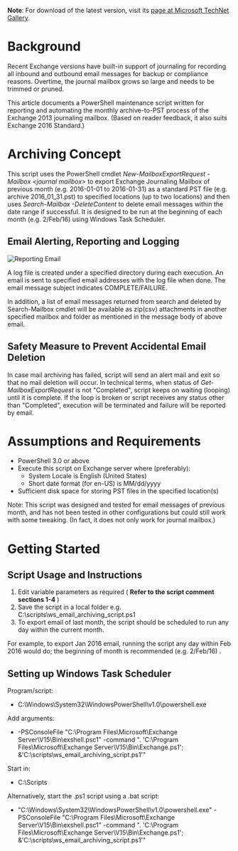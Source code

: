 **Note**: For download of the latest version, visit its [page at Microsoft TechNet Gallery](https://gallery.technet.microsoft.com/Exchange-2013-Journal-bc73817c).

# Background

Recent Exchange versions have built-in support of journaling for recording all inbound and outbound email messages for backup or compliance reasons. Overtime, the journal mailbox grows so large and needs to be trimmed or pruned.

This article documents a PowerShell maintenance script written for reporting and automating the monthly archive-to-PST process of the Exchange 2013 journaling mailbox. (Based on reader feedback, it also suits Exchange 2016 Standard.)

# Archiving Concept

This script uses the PowerShell cmdlet _New-MailboxExportRequest -Mailbox &lt;journal mailbox&gt;_ to export Exchange Journaling Mailbox of previous month (e.g. 2016-01-01 to 2016-01-31) as a standard PST file (e.g. archive 2016\_01\_31.pst) to specified locations (up to two locations) and then uses _Search-Mailbox -DeleteContent_ to delete email messages within the date range if successful. It is designed to be run at the beginning of each month (e.g. 2/Feb/16) using Windows Task Scheduler.

## Email Alerting, Reporting and Logging

![Reporting Email](https://farm5.staticflickr.com/4651/25509672137_c4b4acf7ac_o.png)

A log file is created under a specified directory during each execution. An email is sent to specified email addresses with the log file when done. The email message subject indicates COMPLETE/FAILURE.

In addition, a list of email messages returned from search and deleted by Search-Mailbox cmdlet will be available as zip(csv) attachments in another specified mailbox and folder as mentioned in the message body of above email.

## Safety Measure to Prevent Accidental Email Deletion

In case mail archiving has failed, script will send an alert mail and exit so that no mail deletion will occur. In technical terms, when status of _Get-MailboxExportRequest_ is not &quot;Completed&quot;, script keeps on waiting (looping) until it is complete. If the loop is broken or script receives any status other than &quot;Completed&quot;, execution will be terminated and failure will be reported by email.

# Assumptions and Requirements

- PowerShell 3.0 or above
- Execute this script on Exchange server where (preferably):
  - System Locale is English (United States)
  - Short date format (for en-US) is MM/dd/yyyy
- Sufficient disk space for storing PST files in the specified location(s)

Note: This script was designed and tested for email messages of previous month, and has not been tested in other configurations but could still work with some tweaking. (In fact, it does not only work for journal mailbox.)

# Getting Started

## Script Usage and Instructions

1. Edit variable parameters as required ( **Refer to the script comment sections 1-4** )
2. Save the script in a local folder e.g. C:\scripts\ws\_email\_archiving\_script.ps1
3. To export email of last month, the script should be scheduled to run any day within the current month.

For example, to export Jan 2016 email, running the script any day within Feb 2016 would do; the beginning of month is recommended (e.g. 2/Feb/16) .

## Setting up Windows Task Scheduler

Program/script:

- C:\Windows\System32\WindowsPowerShell\v1.0\powershell.exe

Add arguments:

- -PSConsoleFile &quot;C:\Program Files\Microsoft\Exchange Server\V15\Bin\exshell.psc1&quot; -command &quot;. &#39;C:\Program Files\Microsoft\Exchange Server\V15\Bin\Exchange.ps1&#39;; &amp;&#39;C:\scripts\ws\_email\_archiving\_script.ps1&#39;&quot;

Start in:

- C:\Scripts

Alternatively, start the .ps1 script using a .bat script:

- &quot;C:\Windows\System32\WindowsPowerShell\v1.0\powershell.exe&quot; -PSConsoleFile &quot;C:\Program Files\Microsoft\Exchange Server\V15\Bin\exshell.psc1&quot; -command &quot;. &#39;C:\Program Files\Microsoft\Exchange Server\V15\Bin\Exchange.ps1&#39;; &amp;&#39;C:\scripts\ws\_email\_archiving\_script.ps1&#39;&quot;
